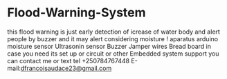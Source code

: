 # Flood-Warning-System
this flood warning is just early detection of icrease of water body and alert people by buzzer 
and it may alert considering moisture !
aparatus
   arduino
   moisture sensor 
   Ultrasonin sensor
   Buzzer
   Jamper wires 
   Bread board
in case you need its set up or circuit or other Embedded system support you can contact me or text
tel +250784767448
E-mail:dfrancoisaudace23@gmail.com
